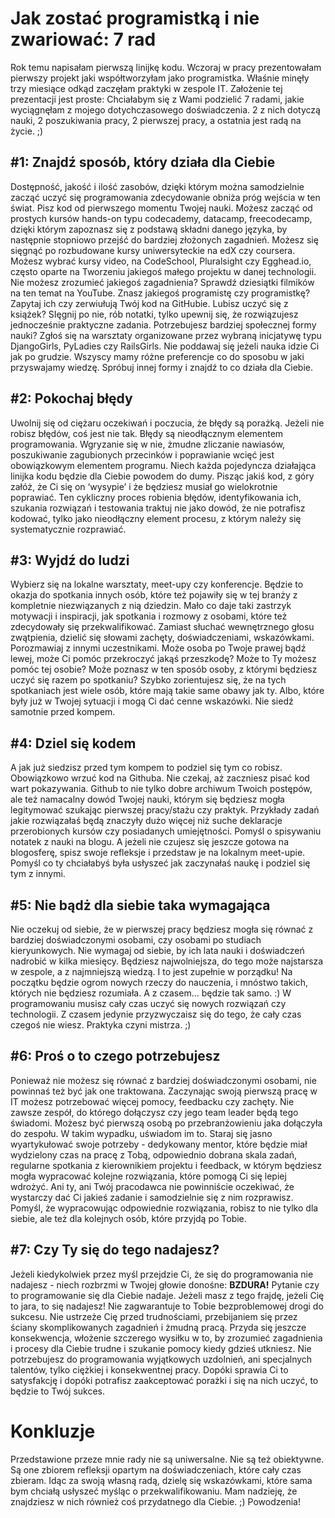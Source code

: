 # Jak zostać programistką i nie zwariować: 7 rad

Rok temu napisałam pierwszą linijkę kodu. Wczoraj w pracy prezentowałam pierwszy projekt jaki współtworzyłam jako programistka. Właśnie minęły trzy miesiące odkąd zaczęłam praktyki w zespole IT. Założenie tej prezentacji jest proste: Chciałabym się z Wami podzielić 7 radami, jakie wyciągnęłam z mojego dotychczasowego doświadczenia. 2 z nich dotyczą nauki, 2 poszukiwania pracy, 2 pierwszej pracy, a ostatnia jest radą na życie. ;)

## #1: Znajdź sposób, który działa dla Ciebie

Dostępność, jakość i ilość zasobów, dzięki którym można samodzielnie zacząć uczyć się programowania zdecydowanie obniża próg wejścia w ten świat. Pisz kod od pierwszego momentu Twojej nauki. Możesz zacząć od prostych kursów hands-on typu codecademy, datacamp, freecodecamp, dzięki którym zapoznasz się z podstawą składni danego języka, by następnie stopniowo przejść do bardziej złożonych zagadnień. Możesz się sięgnąć po rozbudowane kursy uniwersyteckie na edX czy coursera. Możesz wybrać kursy video, na CodeSchool, Pluralsight czy Egghead.io, często oparte na Tworzeniu jakiegoś małego projektu w danej technologii. Nie możesz zrozumieć jakiegoś zagadnienia? Sprawdź dziesiątki filmików na ten temat na YouTube. Znasz jakiegoś programistę czy programistkę? Zapytaj ich czy zerwiułują Twój kod na GitHubie. Lubisz uczyć się z książek? SIęgnij po nie, rób notatki, tylko upewnij się, że rozwiązujesz jednocześnie praktyczne zadania. Potrzebujesz bardziej społecznej formy nauki? Zgłoś się na warsztaty organizowane przez wybraną inicjatywę typu DjangoGirls, PyLadies czy RailsGirls. Nie poddawaj się jeżeli nauka idzie Ci jak po grudzie. Wszyscy mamy różne preferencje co do sposobu w jaki przyswajamy wiedzę. Spróbuj innej formy i znajdź to co działa dla Ciebie.
	 
## #2: Pokochaj błędy

Uwolnij się od ciężaru oczekiwań i poczucia, że błędy są porażką. Jeżeli nie robisz błędów, coś jest nie tak. Błędy są nieodłącznym elementem programowania. Wgryzanie się w nie, żmudne zliczanie nawiasów, poszukiwanie zagubionych przecinków i poprawianie wcięć jest obowiązkowym elementem programu. Niech każda pojedyncza działająca linijka kodu będzie dla Ciebie powodem do dumy. Pisząc jakiś kod, z góry załóż, że Ci się on ‘wysypie’ i że będziesz musiał go wielokrotnie poprawiać. Ten cykliczny proces robienia błędów, identyfikowania ich, szukania rozwiązań i testowania traktuj nie jako dowód, że nie potrafisz kodować, tylko jako nieodłączny element procesu, z którym należy się systematycznie rozprawiać.

## #3: Wyjdź do ludzi

Wybierz się na lokalne warsztaty, meet-upy czy konferencje. Będzie to okazja do spotkania innych osób, które też pojawiły się w tej branży z kompletnie niezwiązanych z nią dziedzin. Mało co daje taki zastrzyk motywacji i inspiracji, jak spotkania i rozmowy z osobami, które też zdecydowały się przekwalifikować. Zamiast słuchać wewnętrznego głosu zwątpienia, dzielić się słowami zachęty, doświadczeniami, wskazówkami. Porozmawiaj z innymi uczestnikami. Może osoba po Twoje prawej bądź lewej, może Ci pomóc przekroczyć jakąś przeszkodę? Może to Ty możesz pomóc tej osobie? Może poznasz w ten sposób osoby, z którymi będziesz uczyć się razem po spotkaniu? Szybko zorientujesz się, że na tych spotkaniach jest wiele osób, które mają takie same obawy jak ty. Albo, które były już w Twojej sytuacji i mogą Ci dać cenne wskazówki. Nie siedź samotnie przed kompem.

## #4: Dziel się kodem

A jak już siedzisz przed tym kompem to podziel się tym co robisz. Obowiązkowo wrzuć kod na Githuba. Nie czekaj, aż zaczniesz pisać kod wart pokazywania. Github to nie tylko dobre archiwum Twoich postępów, ale też namacalny dowód Twojej nauki, którym się będziesz mogła legitymować szukając pierwszej pracy/stażu czy praktyk. Przykłady zadań jakie rozwiązałaś będą znaczyły dużo więcej niż suche deklaracje przerobionych kursów czy posiadanych umiejętności. Pomyśl o spisywaniu notatek z nauki na blogu. A jeżeli nie czujesz się jeszcze gotowa na blogosferę, spisz swoje refleksje i przedstaw je na lokalnym meet-upie. Pomyśl co ty chciałabyś była usłyszeć jak zaczynałaś naukę i podziel się tym z innymi.

## #5: Nie bądż dla siebie taka wymagająca

Nie oczekuj od siebie, że w pierwszej pracy będziesz mogła się równać z bardziej doświadczonymi osobami, czy osobami po studiach kieryunkowych. Nie wymagaj od siebie, by ich lata nauki i doświadczeń nadrobić w kilka miesięcy. Będziesz najwolniejsza, do tego może najstarsza w zespole, a z najmniejszą wiedzą.  I to jest zupełnie w porządku! Na początku będzie ogrom nowych rzeczy do nauczenia, i mnóstwo takich, których nie będziesz rozumiała. A z czasem… będzie tak samo. :) W programowaniu musisz cały czas uczyć się nowych rozwiązań czy technologii. Z czasem jedynie przyzwyczaisz się do tego, że cały czas czegoś nie wiesz. Praktyka czyni mistrza. ;)

## #6: Proś o to czego potrzebujesz

Ponieważ nie możesz się równać z bardziej doświadczonymi osobami, nie powinnaś też być jak one traktowana. Zaczynając swoją pierwszą pracę w IT możesz potrzebować więcej pomocy, feedbacku czy zachęty. Nie zawsze zespół, do którego dołączysz czy jego team leader będą tego świadomi. Możesz być pierwszą osobą po przebranżowieniu jaka dołączyła do zespołu. W takim wypadku, uświadom im to. Staraj się jasno wyartykułować swoje potrzeby - dedykowany mentor, które będzie miał wydzielony czas na pracę z Tobą, odpowiednio dobrana skala zadań, regularne spotkania z kierownikiem projektu i feedback, w którym będziesz mogła wypracować kolejne rozwiązania, które pomogą Ci się lepiej wdrożyć. Ani ty, ani Twój pracodawca nie powinniście oczekiwać, że wystarczy dać Ci jakieś zadanie i samodzielnie się z nim rozprawisz. Pomyśl, że wypracowując odpowiednie rozwiązania, robisz to nie tylko dla siebie, ale też dla kolejnych osób, które przyjdą po Tobie.

## #7: Czy Ty się do tego nadajesz?

Jeżeli kiedykolwiek przez myśl przejdzie Ci, że się do programowania nie nadajesz - niech rozbrzmi w Twojej głowie donośne: **BZDURA!** Pytanie czy to programowanie się dla Ciebie nadaje. Jeżeli masz z tego frajdę, jeżeli Cię to jara, to się nadajesz! Nie zagwarantuje to Tobie bezproblemowej drogi do sukcesu. Nie ustrzeże Cię przed trudnościami, przebijaniem się przez ściany skomplikowanych zagadnień i żmudną pracą. Przyda się jeszcze konsekwencja, włożenie szczerego wysiłku w to, by zrozumieć zagadnienia i procesy dla Ciebie trudne i szukanie pomocy kiedy gdzieś utkniesz. Nie potrzebujesz do programowania wyjątkowych uzdolnień, ani specjalnych talentów, tylko ciężkiej i konsekwentnej pracy. Dopóki sprawia Ci to satysfakcję i dopóki potrafisz zaakceptować porażki i się na nich uczyć, to będzie to Twój sukces.

# Konkluzje

Przedstawione przeze mnie rady nie są uniwersalne. Nie są też obiektywne. Są one zbiorem refleksji opartym na doświadczeniach, które cały czas zbieram. Idąc za swoją własną radą, dzielę się wskazówkami, które sama bym chciałą usłyszeć myśląc o przekwalifikowaniu. Mam nadzieję, że znajdziesz w nich również coś przydatnego dla Ciebie. ;) Powodzenia!
